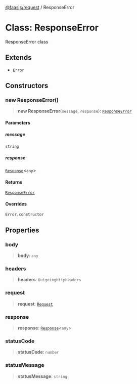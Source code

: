 [@faasjs/request](../README.md) / ResponseError

# Class: ResponseError

ResponseError class

## Extends

- `Error`

## Constructors

### new ResponseError()

> **new ResponseError**(`message`, `response`): [`ResponseError`](ResponseError.md)

#### Parameters

##### message

`string`

##### response

[`Response`](../type-aliases/Response.md)\<`any`\>

#### Returns

[`ResponseError`](ResponseError.md)

#### Overrides

`Error.constructor`

## Properties

### body

> **body**: `any`

### headers

> **headers**: `OutgoingHttpHeaders`

### request

> **request**: [`Request`](../type-aliases/Request.md)

### response

> **response**: [`Response`](../type-aliases/Response.md)\<`any`\>

### statusCode

> **statusCode**: `number`

### statusMessage

> **statusMessage**: `string`
